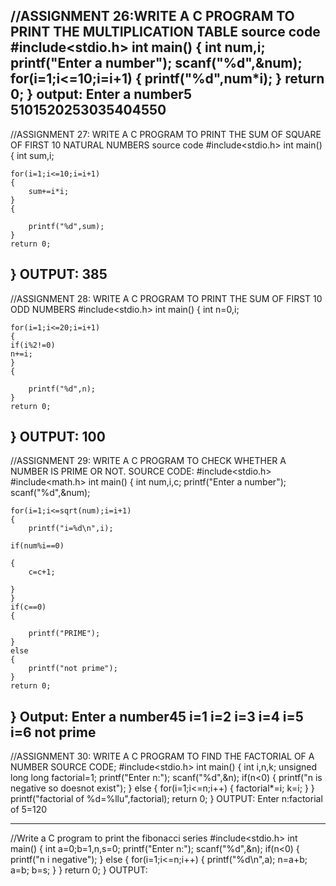 //ASSIGNMENT 26:WRITE A C PROGRAM TO PRINT THE MULTIPLICATION TABLE
source code
#include<stdio.h>
int main()
{
	int num,i;
	printf("Enter a number");
	scanf("%d",&num);
	for(i=1;i<=10;i=i+1)
	{
		printf("%d",num*i);
	}
	return 0;
}
output:
Enter a number5
5101520253035404550
--------------------------------
//ASSIGNMENT 27:
WRITE A C PROGRAM TO PRINT THE SUM OF SQUARE OF FIRST 10 NATURAL NUMBERS
source code
#include<stdio.h>
int main()
{
	int sum,i;

	for(i=1;i<=10;i=i+1)
	{
		sum+=i*i;
	}
	{
	
		printf("%d",sum);
	}
	return 0;
}
OUTPUT:
385
--------------------------------
//ASSIGNMENT 28:
WRITE A C PROGRAM TO PRINT THE SUM OF FIRST 10 ODD NUMBERS
#include<stdio.h>
int main()
{
	int n=0,i;

	for(i=1;i<=20;i=i+1)
	{
	if(i%2!=0)
	n+=i;
	}
	{
	
		printf("%d",n);
	}
	return 0;
}
OUTPUT:
100
--------------------------------
//ASSIGNMENT 29:
WRITE A C PROGRAM TO CHECK WHETHER A NUMBER IS PRIME OR NOT.
SOURCE CODE:
#include<stdio.h>
#include<math.h>
int main()
{
	int num,i,c;
	printf("Enter a number");
	scanf("%d",&num);
	
	

	for(i=1;i<=sqrt(num);i=i+1)
	{
		printf("i=%d\n",i);
		
	if(num%i==0)
	
	{
		c=c+1;
		
	}
	}
	if(c==0)
	{
	
		printf("PRIME");
	}
	else
	{
		printf("not prime");
	}
	return 0;
}
Output:
Enter a number45
i=1
i=2
i=3
i=4
i=5
i=6
not prime
--------------------------------
//ASSIGNMENT 30:
WRITE A C PROGRAM TO FIND THE FACTORIAL OF A NUMBER
SOURCE CODE;
#include<stdio.h>
int main()
{
	int i,n,k;
unsigned long long factorial=1;
printf("Enter n:");
scanf("%d",&n);
if(n<0)
{
	printf("n is negative so doesnot exist");
}
else
{
	for(i=1;i<=n;i++)
	{
		factorial*=i;
		k=i;
	}
}
printf("factorial of %d=%llu",factorial);
return 0;
}
OUTPUT:
Enter n:factorial of 5=120

---------------------------------------------------------------------------------------------------------------------------
//Write a C program to print the fibonacci series
#include<stdio.h>
int main()
{
int a=0;b=1,n,s=0;
printf("Enter n:");
scanf("%d",&n);
if(n<0)
{
printf("n i negative");
}
else
{
for(i=1;i<=n;i++)
{
printf("%d\n",a);
n=a+b;
a=b;
b=s;
}
}
return 0;
}
OUTPUT:









































